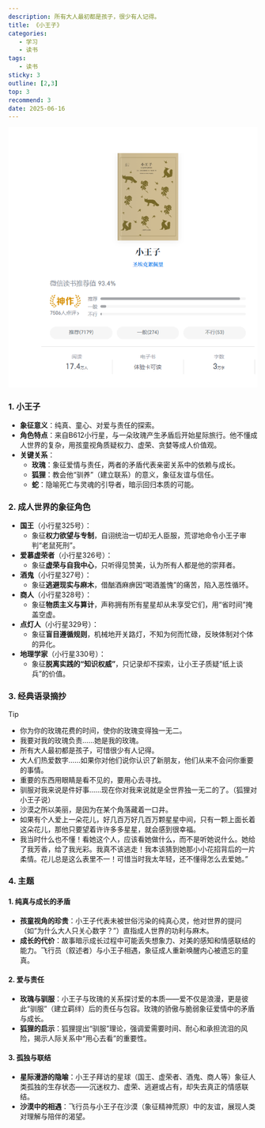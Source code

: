 ```yaml
---
description: 所有大人最初都是孩子，很少有人记得。
title: 《小王子》
categories: 
   - 学习
   - 读书
tags: 
   - 读书
sticky: 3
outline: [2,3]
top: 3
recommend: 3
date: 2025-06-16
---
```


![image-20250616084516748](images/image-20250616084516748.png)

### 1. 小王子

- **象征意义**：纯真、童心、对爱与责任的探索。
- **角色特点**：来自B612小行星，与一朵玫瑰产生矛盾后开始星际旅行。他不懂成人世界的复杂，用孩童视角质疑权力、虚荣、贪婪等成人价值观。
- **关键关系**：
  - **玫瑰**：象征爱情与责任，两者的矛盾代表亲密关系中的依赖与成长。
  - **狐狸**：教会他“驯养”（建立联系）的意义，象征友谊与信任。
  - **蛇**：隐喻死亡与灵魂的引导者，暗示回归本质的可能。

### 2. 成人世界的象征角色

- **国王**（小行星325号）：
  - 象征​**​权力欲望与专制​**​，自诩统治一切却无人臣服，荒谬地命令小王子审判“老鼠死刑”。
- **爱慕虚荣者**（小行星326号）：
  - 象征​**​虚荣与自我中心​**​，只听得见赞美，认为所有人都是他的崇拜者。
- **酒鬼**（小行星327号）：
  - 象征​**​逃避现实与麻木​**​，借酗酒麻痹因“喝酒羞愧”的痛苦，陷入恶性循环。
- **商人**（小行星328号）：
  - 象征​**​物质主义与算计​**​，声称拥有所有星星却从未享受它们，用“省时间”掩盖空虚。
- **点灯人**（小行星329号）：
  - 象征​**​盲目遵循规则​**​，机械地开关路灯，不知为何而忙碌，反映体制对个体的异化。
- **地理学家**（小行星330号）：
  - 象征​**​脱离实践的“知识权威”​**​，只记录却不探索，让小王子质疑“纸上谈兵”的价值。

### 3. 经典语录摘抄

>[!TIP]
>
>- 你为你的玫瑰花费的时间，使你的玫瑰变得独一无二。
>- 我要对我的玫瑰负责……她是我的玫瑰。
>- 所有大人最初都是孩子，可惜很少有人记得。
>- 大人们热爱数字……如果你对他们说你认识了新朋友，他们从来不会问你重要的事情。
>- 重要的东西用眼睛是看不见的，要用心去寻找。
>- 驯服对我来说是件好事……现在你对我来说就是全世界独一无二的了。（狐狸对小王子说）
>- 沙漠之所以美丽，是因为在某个角落藏着一口井。
>- 如果有个人爱上一朵花儿，好几百万好几百万颗星星中间，只有一颗上面长着这朵花儿，那他只要望着许许多多星星，就会感到很幸福。
>- 我当时什么也不懂！看她这个人，应该看她做什么，而不是听她说什么。她给了我芳香，给了我光彩。我真不该逃走！我本该猜到她那小小花招背后的一片柔情。花儿总是这么表里不一！可惜当时我太年轻，还不懂得怎么去爱她。”

### 4. 主题

#### 1. **纯真与成长的矛盾**

- **孩童视角的珍贵**：小王子代表未被世俗污染的纯真心灵，他对世界的提问（如“为什么大人只关心数字？”）直指成人世界的功利与麻木。
- **成长的代价**：故事暗示成长过程中可能丢失想象力、对美的感知和情感联结的能力。飞行员（叙述者）与小王子相遇，象征成人重新唤醒内心被遗忘的童真。

#### 2. **爱与责任**

- **玫瑰与驯服**：小王子与玫瑰的关系探讨爱的本质——爱不仅是浪漫，更是彼此“驯服”（建立羁绊）后的责任与包容。玫瑰的骄傲与脆弱象征爱情中的矛盾与成长。
- **狐狸的启示**：狐狸提出“驯服”理论，强调爱需要时间、耐心和承担流泪的风险，揭示人际关系中“用心去看”的重要性。

#### 3. **孤独与联结**

- **星际漫游的隐喻**：小王子拜访的星球（国王、虚荣者、酒鬼、商人等）象征人类孤独的生存状态——沉迷权力、虚荣、逃避或占有，却失去真正的情感联结。
- **沙漠中的相遇**：飞行员与小王子在沙漠（象征精神荒原）中的友谊，展现人类对理解与陪伴的渴望。



